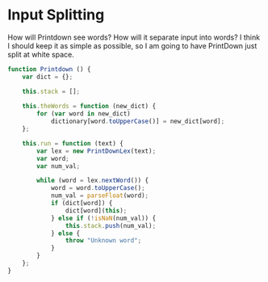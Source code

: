 # Input Splitting

How will Printdown see words? How will it separate input into words? I think I should keep it as simple as possible, so I am going to have PrintDown just split at white space. 





```js
function Printdown () {
    var dict = {};

    this.stack = [];
    
    this.theWords = function (new_dict) {
        for (var word in new_dict)
            dictionary[word.toUpperCase()] = new_dict[word];
    };

    this.run = function (text) {
        var lex = new PrintDownLex(text);
        var word;
        var num_val;

        while (word = lex.nextWord()) {
            word = word.toUpperCase();
            num_val = parseFloat(word);
            if (dict[word]) {
                dict[word](this);
            } else if (!isNaN(num_val)) {
                this.stack.push(num_val);
            } else {
                throw "Unknown word";
            }
        }
    };
}
```